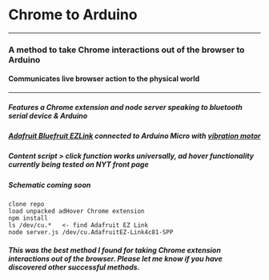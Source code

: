 # Chrome to Arduino


***
### A method to take Chrome interactions out of the browser to Arduino
#### Communicates live browser action to the physical world
***
##### Features a Chrome extension and node server speaking to bluetooth serial device & Arduino
##### [Adafruit Bluefruit EZLink](http://www.adafruit.com/product/1588) connected to Arduino Micro with [vibration motor](https://catalog.precisionmicrodrives.com/order-parts/product/304-109-5mm-vibration-motor-8mm-type)
  
##### Content script > click function works universally, ad hover functionality currently being tested on NYT front page
##### Schematic coming soon

  
    clone repo
    load unpacked adHover Chrome extension
    npm install
    ls /dev/cu.*   <- find Adafruit EZ Link
    node server.js /dev/cu.AdafruitEZ-Link4c81-SPP 
  

##### This was the best method I found for taking Chrome extension interactions out of the browser.  Please let me know if you have discovered other successful methods.
